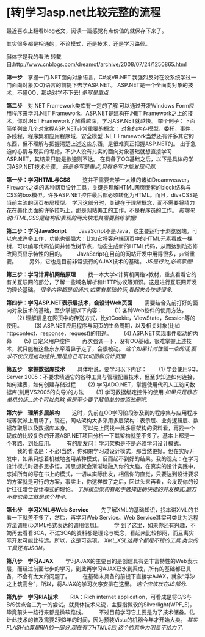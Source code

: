 # [转]学习asp.net比较完整的流程

最近喜欢上翻看blog老文，阅读一篇感觉有点价值的就保存下来了。 

其实很多都是相通的，不论模式，还是技术，还是学习路径。

斜体字是我的看法 转载自:http://www.cnblogs.com/dreamof/archive/2008/07/24/1250865.html

**第一步**　掌握一门.NET面向对象语言，C#或VB.NET 我强烈反对在没系统学过一门面向对象(OO)语言的前提下去学ASP.NET。 ASP.NET是一个全面向对象的技术，不懂OO，那绝对学不下去! _多写是重点._ 

**第二步**　对.NET Framework类库有一定的了解 可以通过开发Windows Form应用程序来学习.NET Framework。ASP.NET是建构在.NET Framework之上的技术，你对.NET Framework了解得越深，学习ASP.NET就越快。 举个例子：下面简单列出几个对掌握ASP.NET非常重要的概念： 对象的内存模型，委托，事件，多线程，程序集和应用程序域，安全模型 .NET Framework当然还有许多其它的东西，但不理解与把握清楚上述这些东西，是很难真正把握ASP.NET的。 出于急迫的心情与现实的考虑，不少人没有扎实的面向对象基础就想直接学习ASP.NET，其结果只能是欲速则不达。 在具备了OO基础之后，以下是具体的学习ASP.NET技术步骤。 _还是多写是重点,只有多写才能发现问题._ 

**第一步：学习HTML与CSS** 　　这并不需要去学一大堆的诸如Dreamweaver，Firework之类的各种网页设计工具，关键是理解HTML网页嵌套的block结构与CSS的box模型。许多ASP.NET控件最后都必须转化为HTML。而且，div+CSS是当前主流的网页布局模型。 学习这部分时，关键在于理解概念，而不需要将精力花在美化页面的许多技巧上，那是网站美工的工作，不是程序员的工作。 _前端来说HTML,CSS是结构和表现的两大块尤其需要熟练掌握!_ 

**第二步：学习JavaScript** 　　JavaScript不是Java，它主要运行于浏览器端。可以完成许多工作，功能也很强大：比如它将客户端网页中的HTML元素看成一棵树，可以编写代码访问并修改树节点，动态生成新的HTML代码，从而达到动态修改网页显示特性的目的。 　　JavaScript在目前的网站开发中用得很多，非常重要。 　　另外，它也是目前非常流行的AJAX技术的基础。 _JS是行为,必须掌握!_ 

**第三步：学习计算机网络原理** 　　找一本大学<计算机网络>教材，重点看看它的有关互联网的部分，了解一些域名解析和HTTP协议等知识。这是进行互联网开发的理论基础。 _很多内容都是相通的,如果有基础的话,看起来会快捷很多._ 

**第四步：学习ASP.NET表示层技术，会设计Web页面** 　　需要结合先前打好的面向对象技术的基础，至少掌握以下内容： 　　(1) 各种Web控件的使用方法， 　　(2) 理解信息在网页中的传送方式，比如Cookie，ViewState，Session等的使用。 　　(3) ASP.NET应用程序与网页的生命周期，以及相关对象(比如httpcontext，response，request)的用途。 　　(4) ASP.NET实现事件驱动的内幕 　　(5) 自定义用户控件 　　再次强调一下，没有OO基础，很难掌握上述技术，就只能被这些东东牵着鼻子走了，会很被动。 _这个如果针对性强一点的话,要求不仅仅是拖动控件,而是自己可以切图和设计页面._ 

**第五步　掌握数据库技术** 　　具体地说，要学习以下内容： 　　(1) 学会使用SQL　Server 2005：不要求精通它的各种工具与管理配置技术，但至少知道如何连接，如何建表，如何创建存储过程 　　(2) 学习ADO.NET，掌握使用代码人工访问数据库(别用VS2005的向导)的方法 　　(3) 学习数据绑定控件的使用 _如果只是静态单机的话...这个可以忽略,但是至少要了解简单的查添改删吧._ 

**第六步　理解多层架构** 　　这时，先前在OO学习阶段涉及到的程序集与应用程序域等就派上用场了，现在，网站架构大多采用多层架构：表示层、业务逻辑层、数据存取层以及数据库本身。 　　可以先上网找一此多层架构的资料看，再找一个现成的比较复杂的开源ASP.NET项目分析一下其架构就差不多了。基本上都是一个套路，到处应用。 　　有的朋友问：学习架构是不是必须学习设计模式。 　　我的看法是：不必!当然，你如果学习过设计模式，那当然更好。但在实际开发中，如果只想着机械地套用某种模式，反而起不到好的结果。我的观点：在学习设计模式时要多思多悟，其思想就会渐渐地融入你的大脑，在真实的设计实践中，忘掉所有的写在书上的模式，一切从实际出发，相信你的直觉，只要达到设计要求的方案就是可行的方案，事实上，你这样做了之后，回过头来再看，会发现你的设计往往暗合设计模式的理论。 _了解模型架构有助于选择正确快捷的开发模式.磨刀不费砍柴工就是这个样子._ 

**第七步　学习XML与Web Service** 　　先了解XML的基础知识，找本讲XML的书看一下就差不多了，然后，再学习Web Service。Web Service其实可类比为远程方法调用(以XML格式表达的调用信息)。 　　学 到了这里，如果你还有兴趣，不妨再去看看SOA，不过SOA的资料都是理论与概念，看起来比较郁闷，而且离实际开发可能比较远。所以，这是可选项。 _XML,XSL这两个都是不错的工具,类似的工具还有JSON。_ 

**第八步　学习AJAX** 　　学习AJAX的主要目的是创建具有更丰富特性的Web表示层，而经过前面七步的学习，到此再学习AJAX已水到渠成，所有的基础都已具备，不会有太大的问题了。 　　在基础未具备的前提下直接学AJAX，就象“浮沙之上筑高台”，所以，将AJAX的学习次序安排在这里。 _这个应该放在JS部分._ 

**第九步　学习RIA技术** 　　RIA：Rich internet application，可看成是将C/S与B/S优点合二为一的尝试。就具体技术来说，主要指微软的Silverlight(WPF_E)，毕竟前头一路行来都是微软路线。 　　不过目前学习它主要是为了技术储备。估计此技术的普及需要2到3年的时间，因为预装Vista的机器今年才开始大卖。 _其实FLASH也算是RIA的一部分,现在有了HTML5后,这个的竞争力明显不给力了._

